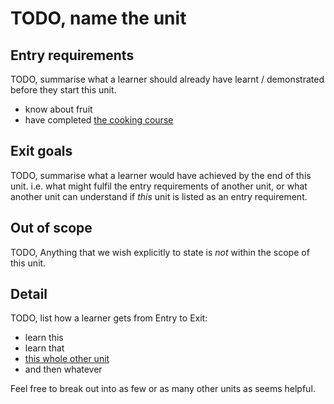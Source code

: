 # TODO, name the unit

## Entry requirements

TODO, summarise what a learner should already have learnt / demonstrated
before they start this unit.

- know about fruit
- have completed [the cooking course](cooking.md)

## Exit goals

TODO, summarise what a learner would have achieved by the end of this unit.
i.e. what might fulfil the entry requirements of another unit, or what another unit
can understand if _this_ unit is listed as an entry requirement.

## Out of scope

TODO, Anything that we wish explicitly to state is _not_ within the scope of this unit.

## Detail

TODO, list how a learner gets from Entry to Exit:

- learn this
- learn that
- [this whole other unit](another_unit.md)
- and then whatever

Feel free to break out into as few or as many other units as seems helpful.
